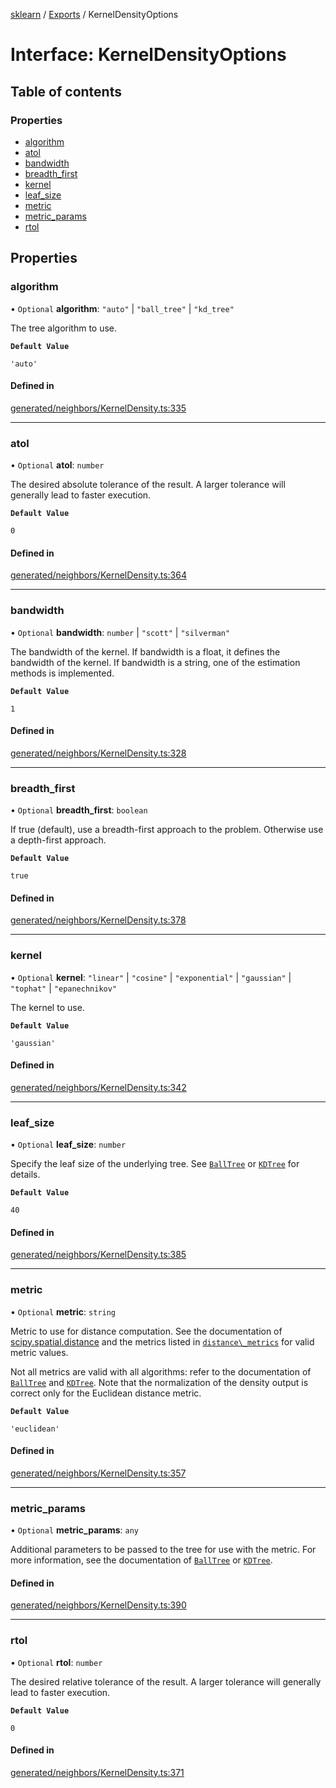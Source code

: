 [sklearn](../readme.md) / [Exports](../modules.md) / KernelDensityOptions

# Interface: KernelDensityOptions

## Table of contents

### Properties

- [algorithm](KernelDensityOptions.md#algorithm)
- [atol](KernelDensityOptions.md#atol)
- [bandwidth](KernelDensityOptions.md#bandwidth)
- [breadth\_first](KernelDensityOptions.md#breadth_first)
- [kernel](KernelDensityOptions.md#kernel)
- [leaf\_size](KernelDensityOptions.md#leaf_size)
- [metric](KernelDensityOptions.md#metric)
- [metric\_params](KernelDensityOptions.md#metric_params)
- [rtol](KernelDensityOptions.md#rtol)

## Properties

### algorithm

• `Optional` **algorithm**: ``"auto"`` \| ``"ball_tree"`` \| ``"kd_tree"``

The tree algorithm to use.

**`Default Value`**

`'auto'`

#### Defined in

[generated/neighbors/KernelDensity.ts:335](https://github.com/transitive-bullshit/scikit-learn-ts/blob/367336a/packages/sklearn/src/generated/neighbors/KernelDensity.ts#L335)

___

### atol

• `Optional` **atol**: `number`

The desired absolute tolerance of the result. A larger tolerance will generally lead to faster execution.

**`Default Value`**

`0`

#### Defined in

[generated/neighbors/KernelDensity.ts:364](https://github.com/transitive-bullshit/scikit-learn-ts/blob/367336a/packages/sklearn/src/generated/neighbors/KernelDensity.ts#L364)

___

### bandwidth

• `Optional` **bandwidth**: `number` \| ``"scott"`` \| ``"silverman"``

The bandwidth of the kernel. If bandwidth is a float, it defines the bandwidth of the kernel. If bandwidth is a string, one of the estimation methods is implemented.

**`Default Value`**

`1`

#### Defined in

[generated/neighbors/KernelDensity.ts:328](https://github.com/transitive-bullshit/scikit-learn-ts/blob/367336a/packages/sklearn/src/generated/neighbors/KernelDensity.ts#L328)

___

### breadth\_first

• `Optional` **breadth\_first**: `boolean`

If true (default), use a breadth-first approach to the problem. Otherwise use a depth-first approach.

**`Default Value`**

`true`

#### Defined in

[generated/neighbors/KernelDensity.ts:378](https://github.com/transitive-bullshit/scikit-learn-ts/blob/367336a/packages/sklearn/src/generated/neighbors/KernelDensity.ts#L378)

___

### kernel

• `Optional` **kernel**: ``"linear"`` \| ``"cosine"`` \| ``"exponential"`` \| ``"gaussian"`` \| ``"tophat"`` \| ``"epanechnikov"``

The kernel to use.

**`Default Value`**

`'gaussian'`

#### Defined in

[generated/neighbors/KernelDensity.ts:342](https://github.com/transitive-bullshit/scikit-learn-ts/blob/367336a/packages/sklearn/src/generated/neighbors/KernelDensity.ts#L342)

___

### leaf\_size

• `Optional` **leaf\_size**: `number`

Specify the leaf size of the underlying tree. See [`BallTree`](sklearn.neighbors.BallTree.html#sklearn.neighbors.BallTree "sklearn.neighbors.BallTree") or [`KDTree`](sklearn.neighbors.KDTree.html#sklearn.neighbors.KDTree "sklearn.neighbors.KDTree") for details.

**`Default Value`**

`40`

#### Defined in

[generated/neighbors/KernelDensity.ts:385](https://github.com/transitive-bullshit/scikit-learn-ts/blob/367336a/packages/sklearn/src/generated/neighbors/KernelDensity.ts#L385)

___

### metric

• `Optional` **metric**: `string`

Metric to use for distance computation. See the documentation of [scipy.spatial.distance](https://docs.scipy.org/doc/scipy/reference/spatial.distance.html) and the metrics listed in [`distance\_metrics`](sklearn.metrics.pairwise.distance_metrics.html#sklearn.metrics.pairwise.distance_metrics "sklearn.metrics.pairwise.distance_metrics") for valid metric values.

Not all metrics are valid with all algorithms: refer to the documentation of [`BallTree`](sklearn.neighbors.BallTree.html#sklearn.neighbors.BallTree "sklearn.neighbors.BallTree") and [`KDTree`](sklearn.neighbors.KDTree.html#sklearn.neighbors.KDTree "sklearn.neighbors.KDTree"). Note that the normalization of the density output is correct only for the Euclidean distance metric.

**`Default Value`**

`'euclidean'`

#### Defined in

[generated/neighbors/KernelDensity.ts:357](https://github.com/transitive-bullshit/scikit-learn-ts/blob/367336a/packages/sklearn/src/generated/neighbors/KernelDensity.ts#L357)

___

### metric\_params

• `Optional` **metric\_params**: `any`

Additional parameters to be passed to the tree for use with the metric. For more information, see the documentation of [`BallTree`](sklearn.neighbors.BallTree.html#sklearn.neighbors.BallTree "sklearn.neighbors.BallTree") or [`KDTree`](sklearn.neighbors.KDTree.html#sklearn.neighbors.KDTree "sklearn.neighbors.KDTree").

#### Defined in

[generated/neighbors/KernelDensity.ts:390](https://github.com/transitive-bullshit/scikit-learn-ts/blob/367336a/packages/sklearn/src/generated/neighbors/KernelDensity.ts#L390)

___

### rtol

• `Optional` **rtol**: `number`

The desired relative tolerance of the result. A larger tolerance will generally lead to faster execution.

**`Default Value`**

`0`

#### Defined in

[generated/neighbors/KernelDensity.ts:371](https://github.com/transitive-bullshit/scikit-learn-ts/blob/367336a/packages/sklearn/src/generated/neighbors/KernelDensity.ts#L371)
